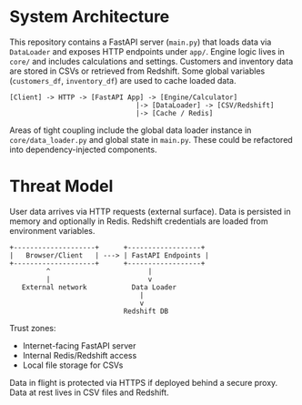 # System Architecture

This repository contains a FastAPI server (`main.py`) that loads data via `DataLoader` and exposes HTTP endpoints under `app/`.  Engine logic lives in `core/` and includes calculations and settings.  Customers and inventory data are stored in CSVs or retrieved from Redshift.  Some global variables (`customers_df`, `inventory_df`) are used to cache loaded data.

```text
[Client] -> HTTP -> [FastAPI App] -> [Engine/Calculator]
                               |-> [DataLoader] -> [CSV/Redshift]
                               |-> [Cache / Redis]
```

Areas of tight coupling include the global data loader instance in `core/data_loader.py` and global state in `main.py`.  These could be refactored into dependency-injected components.

# Threat Model

User data arrives via HTTP requests (external surface).  Data is persisted in memory and optionally in Redis.  Redshift credentials are loaded from environment variables.

```text
+--------------------+      +------------------+
|   Browser/Client   | ---> | FastAPI Endpoints |
+--------------------+      +------------------+
         ^                        |
         |                        v
   External network           Data Loader
                                |
                                v
                            Redshift DB
```

Trust zones:
- Internet-facing FastAPI server
- Internal Redis/Redshift access
- Local file storage for CSVs

Data in flight is protected via HTTPS if deployed behind a secure proxy.  Data at rest lives in CSV files and Redshift.
